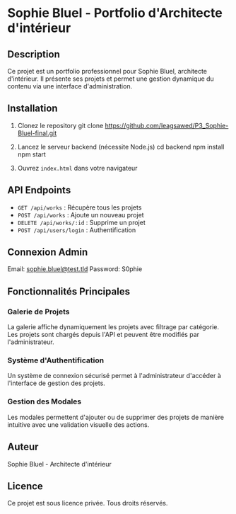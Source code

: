 # Sophie Bluel - Portfolio d'Architecte d'intérieur

## Description

Ce projet est un portfolio professionnel pour Sophie Bluel, architecte d'intérieur. Il présente ses projets et permet une gestion dynamique du contenu via une interface d'administration.

## Installation

1. Clonez le repository
git clone https://github.com/leagsawed/P3_Sophie-Bluel-final.git

2. Lancez le serveur backend (nécessite Node.js)
cd backend
npm install
npm start

3. Ouvrez `index.html` dans votre navigateur

## API Endpoints

- `GET /api/works` : Récupère tous les projets
- `POST /api/works` : Ajoute un nouveau projet
- `DELETE /api/works/:id` : Supprime un projet
- `POST /api/users/login` : Authentification

## Connexion Admin

Email: sophie.bluel@test.tld
Password: S0phie 

## Fonctionnalités Principales

### Galerie de Projets
La galerie affiche dynamiquement les projets avec filtrage par catégorie. Les projets sont chargés depuis l'API et peuvent être modifiés par l'administrateur.

### Système d'Authentification
Un système de connexion sécurisé permet à l'administrateur d'accéder à l'interface de gestion des projets.

### Gestion des Modales
Les modales permettent d'ajouter ou de supprimer des projets de manière intuitive avec une validation visuelle des actions.


## Auteur

Sophie Bluel - Architecte d'intérieur

## Licence

Ce projet est sous licence privée. Tous droits réservés.
